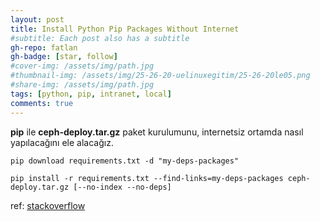 ```yaml
---
layout: post
title: Install Python Pip Packages Without Internet
#subtitle: Each post also has a subtitle
gh-repo: fatlan
gh-badge: [star, follow]
#cover-img: /assets/img/path.jpg
#thumbnail-img: /assets/img/25-26-20-uelinuxegitim/25-26-20le05.png
#share-img: /assets/img/path.jpg
tags: [python, pip, intranet, local]
comments: true
---
```


**pip** ile **ceph-deploy.tar.gz** paket kurulumunu, internetsiz ortamda nasıl yapılacağını ele alacağız.

~~~
pip download requirements.txt -d "my-deps-packages"

pip install -r requirements.txt --find-links=my-deps-packages ceph-deploy.tar.gz [--no-index --no-deps]
~~~

ref: [stackoverflow](https://stackoverflow.com/questions/36725843/installing-python-packages-without-internet-and-using-source-code-as-tar-gz-and)